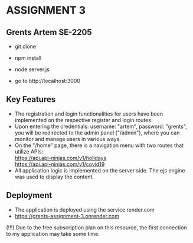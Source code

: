 # ASSIGNMENT 3
## Grents Artem SE-2205
- git clone 

- npm install

- node server.js

- go to http://localhost:3000


## Key Features
- The registration and login functionalities for users have been implemented on the respective register and login routes.
- Upon entering the credentials: username: "artem", password: "grents", you will be redirected to the admin panel ("/admin"), where you can monitor and manage users in various ways.
- On the "/home" page, there is a navigation menu with two routes that utilize APIs:  
  https://api.api-ninjas.com/v1/holidays  
  https://api.api-ninjas.com/v1/covid19
- All application logic is implemented on the server side. The ejs engine was used to display the content.

## Deployment

- The application is deployed using the service render.com
- https://grents-assignment-3.onrender.com
  
(!!!) Due to the free subscription plan on this resource, the first connection to my application may take some time.
